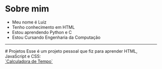 # Sobre mim
- Meu nome é Luiz
- Tenho conhecimento em HTML
- Estou aprendendo Python e C
- Estou Cursando Engenharia da Computação
<hr></hr>
# Projetos
Esse é um projeto pessoal que fiz para aprender HTML, JavaScript e CSS: <br>
<a href="https://dark13666.github.io/calculadora-de-tempo/">`Calculadora de Tempo`</a>
<!---
Dark13666/Dark13666 is a ✨ special ✨ repository because its `README.md` (this file) appears on your GitHub profile.
You can click the Preview link to take a look at your changes.
--->
